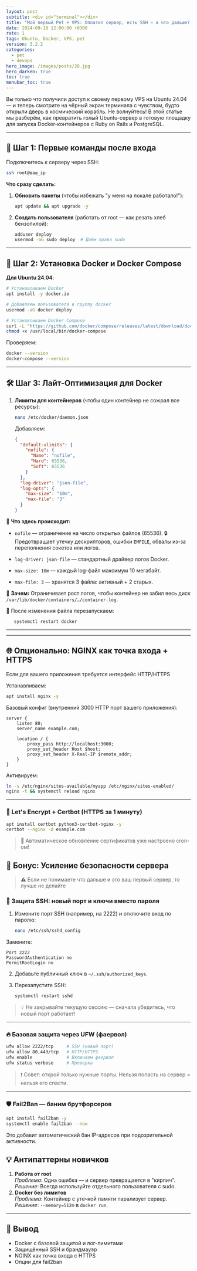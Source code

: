 ```yaml
---
layout: post
subtitle: <div id="terminal"></div>
title: "Мой первый Pet + VPS: Оплатил сервер, есть SSH — а что дальше? Лайт-гайд по Ubuntu для Docker"
date: 2024-09-18 12:00:00 +0300
rate: 1
tags: Ubuntu, Docker, VPS, pet
version: 3.2.2
categories:
  - pet
  - devops
hero_image: /images/posts/28.jpg
hero_darken: true
toc: true
menubar_toc: true
---
```

Вы только что получили доступ к своему первому VPS на Ubuntu 24.04 — и теперь смотрите на чёрный экран терминала с чувством, будто открыли дверь в космический корабль. Не волнуйтесь! В этой статье мы разберём, как превратить голый Ubuntu-сервер в готовую площадку для запуска Docker-контейнеров с Ruby on Rails и PostgreSQL.

---

## 🚀 Шаг 1: Первые команды после входа

Подключитесь к серверу через SSH:
```bash
ssh root@ваш_ip
```

**Что сразу сделать:**

1. **Обновить пакеты** (чтобы избежать "у меня на локале работало!"):
   ```bash
   apt update && apt upgrade -y
   ```

2. **Создать пользователя** (работать от root — как резать хлеб бензопилой):
   ```bash
   adduser deploy
   usermod -aG sudo deploy  # Даём права sudo
   ```
---

## 🐳 Шаг 2: Установка Docker и Docker Compose

**Для Ubuntu 24.04**:
```bash
# Устанавливаем Docker
apt install -y docker.io

# Добавляем пользователя в группу docker
usermod -aG docker deploy

# Устанавливаем Docker Compose
curl -L "https://github.com/docker/compose/releases/latest/download/docker-compose-$(uname -s)-$(uname -m)" -o /usr/local/bin/docker-compose
chmod +x /usr/local/bin/docker-compose
```

Проверяем:
```bash
docker --version
docker-compose --version
```

---

## 🛠️ Шаг 3: Лайт-Оптимизация для Docker

1. **Лимиты для контейнеров** (чтобы один контейнер не сожрал все ресурсы):
   ```bash
   nano /etc/docker/daemon.json
   ```
   Добавляем:

   ```json
   {
     "default-ulimits": {
       "nofile": {
         "Name": "nofile",
         "Hard": 65536,
         "Soft": 65536
       }
     },
     "log-driver": "json-file",
     "log-opts": {
       "max-size": "10m",
       "max-file": "3"
     }
   }
   ```

🧠 **Что здесь происходит:**

* `nofile` — ограничение на число открытых файлов (65536).
  🔒 Предотвращает утечку дескрипторов, ошибки `EMFILE`, обвалы из-за переполнения сокетов или логов.

* `log-driver: json-file` — стандартный драйвер логов Docker.

* `max-size: 10m` — каждый log-файл максимум 10 мегабайт.

* `max-file: 3` — хранятся 3 файла: активный + 2 старых.

🧯 **Зачем:**
Ограничивает рост логов, чтобы контейнер не забил весь диск `/var/lib/docker/containers/…/container.log`.

📌 После изменения файла перезапускаем:
   
```bash
   systemctl restart docker
   ```
---

---

## 🌐 Опционально: NGINX как точка входа + HTTPS

Если для вашего приложения требуется интерфейс HTTP/HTTPS

Устанавливаем:

```bash
apt install nginx -y
```

Базовый конфиг (внутренний 3000 HTTP порт вашего приложения):

```nginx
server {
    listen 80;
    server_name example.com;

    location / {
        proxy_pass http://localhost:3000;
        proxy_set_header Host $host;
        proxy_set_header X-Real-IP $remote_addr;
    }
}
```

Активируем:

```bash
ln -s /etc/nginx/sites-available/myapp /etc/nginx/sites-enabled/
nginx -t && systemctl reload nginx
```

---

### 🔐 Let's Encrypt + Certbot (HTTPS за 1 минуту)

```bash
apt install certbot python3-certbot-nginx -y
certbot --nginx -d example.com
```

> 🔁 Автоматическое обновление сертификатов уже настроено cron-ом!


## 🔐 Бонус: Усиление безопасности сервера

> ⚠️ Если не понимаете что дальше и это ваш первый сервер, то лучше не делайте

### 🚪 Защита SSH: новый порт и ключи вместо пароля

1. Измените порт SSH (например, на 2222) и отключите вход по паролю:
   ```bash
   nano /etc/ssh/sshd_config
   ```

Замените:

```
Port 2222
PasswordAuthentication no
PermitRootLogin no
```

2. Добавьте публичный ключ в `~/.ssh/authorized_keys`.

3. Перезапустите SSH:

   ```bash
   systemctl restart sshd
   ```

> 💡 Не закрывайте текущую сессию — сначала убедитесь, что новый порт работает!

---

### 🔥 Базовая защита через UFW (фаервол)

```bash
ufw allow 2222/tcp     # SSH (новый порт)
ufw allow 80,443/tcp   # HTTP/HTTPS
ufw enable             # Включаем фаервол
ufw status verbose     # Проверка
```

> ❗ Совет: открой только нужные порты. Нельзя попасть на сервер = нельзя его спасти.

---

### 🛡️ Fail2Ban — баним брутфорсеров

```bash
apt install fail2ban -y
systemctl enable fail2ban --now
```

Это добавит автоматический бан IP-адресов при подозрительной активности.

## 💡 Антипаттерны новичков

1. **Работа от root**  
   *Проблема*: Одна ошибка — и сервер превращается в "кирпич".  
   *Решение*: Всегда используйте отдельного пользователя с sudo.
2. **Docker без лимитов**  
   *Проблема*: Контейнер с утечкой памяти парализует сервер.  
   *Решение*: `--memory=512m` в `docker run`.

---
 
## 🎯 Вывод

* Docker с базовой защитой и лог-лимитами
* Защищённый SSH и брандмауэр
* NGINX как точка входа с HTTPS
* Опции для fail2ban